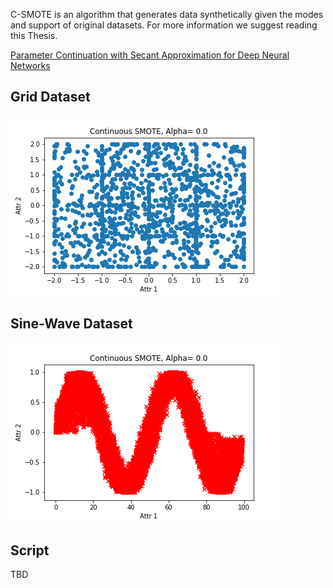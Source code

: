 C-SMOTE is an algorithm that generates data synthetically given the modes 
and support of original datasets. For more information we suggest reading this Thesis.

[Parameter Continuation with Secant Approximation for Deep Neural Networks](https://digitalcommons.wpi.edu/etd-theses/1256/)

## Grid Dataset 
![grid](grid_smote%20(1).gif)

## Sine-Wave Dataset
![sine](sine_smote%20(4).gif)

## Script
TBD
